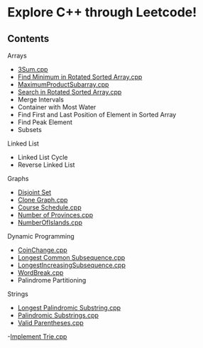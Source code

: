 # Explore C++ through Leetcode!

## Contents

 Arrays
 - [3Sum.cpp](https://github.com/10samarth/CPP_Playground/blob/main/Data%20Structures/Arrays/3Sum.cpp
   "3Sum.cpp")
 - [Find Minimum in Rotated Sorted Array.cpp](https://github.com/10samarth/CPP_Playground/blob/main/Data%20Structures/Arrays/Find%20Minimum%20in%20Rotated%20Sorted%20Array.cpp
   "Find Minimum in Rotated Sorted Array.cpp")
 - [MaximumProductSubarray.cpp](https://github.com/10samarth/CPP_Playground/blob/main/Data%20Structures/Arrays/MaximumProductSubarray.cpp
   "MaximumProductSubarray.cpp")
 - [Search in Rotated Sorted Array.cpp](https://github.com/10samarth/CPP_Playground/blob/main/Data%20Structures/Arrays/Search%20in%20Rotated%20Sorted%20Array.cpp
   "Search in Rotated Sorted Array.cpp")
 - Merge Intervals
 - Container with Most Water
 - Find First and Last Position of Element in Sorted Array
 - Find Peak Element
 - Subsets
 
 Linked List
 - Linked List Cycle
 - Reverse Linked List
 
 Graphs
 - [Disjoint Set](https://github.com/10samarth/CPP_Playground/tree/main/Data%20Structures/Graphs/Disjoint%20Set
   "Disjoint Set")
 - [Clone Graph.cpp](https://github.com/10samarth/CPP_Playground/blob/main/Data%20Structures/Graphs/Clone%20Graph.cpp
   "Clone Graph.cpp")
 - [Course Schedule.cpp](https://github.com/10samarth/CPP_Playground/blob/main/Data%20Structures/Graphs/Course%20Schedule.cpp
   "Course Schedule.cpp")
 - [Number of Provinces.cpp](https://github.com/10samarth/CPP_Playground/blob/main/Data%20Structures/Graphs/Number%20of%20Provinces.cpp
   "Number of Provinces.cpp")
 - [NumberOfIslands.cpp](https://github.com/10samarth/CPP_Playground/blob/main/Data%20Structures/Graphs/NumberOfIslands.cpp
   "NumberOfIslands.cpp")   

Dynamic Programming
 - [CoinChange.cpp](https://github.com/10samarth/CPP_Playground/blob/main/Dynamic%20Programming/CoinChange.cpp
   "CoinChange.cpp")
 - [Longest Common Subsequence.cpp](https://github.com/10samarth/CPP_Playground/blob/main/Dynamic%20Programming/Longest%20Common%20Subsequence.cpp
   "Longest Common Subsequence.cpp")
 - [LongestIncreasingSubsequence.cpp](https://github.com/10samarth/CPP_Playground/blob/main/Dynamic%20Programming/LongestIncreasingSubsequence.cpp
   "LongestIncreasingSubsequence.cpp")
 - [WordBreak.cpp](https://github.com/10samarth/CPP_Playground/blob/main/Dynamic%20Programming/WordBreak.cpp
   "WordBreak.cpp")
 - Palindrome Partitioning

Strings
 - [Longest Palindromic Substring.cpp](https://github.com/10samarth/CPP_Playground/blob/main/Strings/Longest%20Palindromic%20Substring.cpp "Longest Palindromic Substring.cpp")
 - [Palindromic Substrings.cpp](https://github.com/10samarth/CPP_Playground/blob/main/Strings/Palindromic%20Substrings.cpp "Palindromic Substrings.cpp")
 - [Valid Parentheses.cpp](https://github.com/10samarth/CPP_Playground/blob/main/Strings/Valid%20Parentheses.cpp "Valid Parentheses.cpp")

-[Implement Trie.cpp](https://github.com/10samarth/CPP_Playground/blob/main/Data%20Structures/Implement%20Trie.cpp "Implement Trie.cpp")
